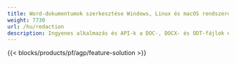 ```yaml
---
title: Word-dokumentumok szerkesztése Windows, Linux és macOS rendszeren 
weight: 7730
url: /hu/redaction
description: Ingyenes alkalmazás és API-k a DOC-, DOCX- és ODT-fájlok érzékeny információinak törléséhez
---
```


{{< blocks/products/pf/agp/feature-solution >}} 

